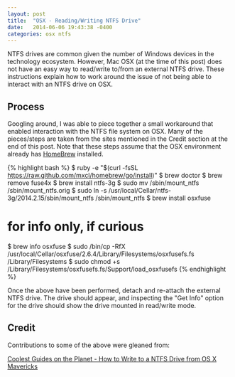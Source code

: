 ```yaml
---
layout: post
title:  "OSX - Reading/Writing NTFS Drive"
date:   2014-06-06 19:43:38 -0400
categories: osx ntfs
---
```

NTFS drives are common given the number of Windows devices in the technology ecosystem.
However, Mac OSX (at the time of this post) does not have an easy way to read/write
to/from an external NTFS drive. These instructions explain how to work around the
issue of not being able to interact with an NTFS drive on OSX.

## Process

Googling around, I was able to piece together a small workaround that enabled interaction
with the NTFS file system on OSX. Many of the pieces/steps are taken from the sites mentioned
in the Credit section at the end of this post. Note that these steps assume that the OSX
environment already has [HomeBrew](http://brew.sh/) installed.


{% highlight bash %}
$ ruby -e "$(curl -fsSL https://raw.github.com/mxcl/homebrew/go/install)"
$ brew doctor
$ brew remove fuse4x
$ brew install ntfs-3g
$ sudo mv /sbin/mount_ntfs /sbin/mount_ntfs.orig
$ sudo ln -s /usr/local/Cellar/ntfs-3g/2014.2.15/sbin/mount_ntfs /sbin/mount_ntfs
$ brew install osxfuse
# for info only, if curious
$ brew info osxfuse
$ sudo /bin/cp -RfX /usr/local/Cellar/osxfuse/2.6.4/Library/Filesystems/osxfusefs.fs /Library/Filesystems
$ sudo chmod +s /Library/Filesystems/osxfusefs.fs/Support/load_osxfusefs
{% endhighlight %}

Once the above have been performed, detach and re-attach the external NTFS drive. The drive should
appear, and inspecting the "Get Info" option for the drive should show the drive mounted in read/write
mode.

## Credit

Contributions to some of the above were gleaned from:

[Coolest Guides on the Planet - How to Write to a NTFS Drive from OS X Mavericks](http://coolestguidesontheplanet.com/how-to-write-to-a-ntfs-drive-from-os-x-mavericks/)
